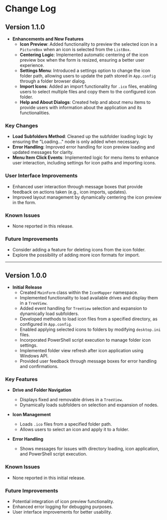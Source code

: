 # Change Log

## Version 1.1.0
- **Enhancements and New Features**
  - **Icon Preview**: Added functionality to preview the selected icon in a `PictureBox` when an icon is selected from the `ListBox`.
  - **Centering Logic**: Implemented automatic centering of the icon preview box when the form is resized, ensuring a better user experience.
  - **Settings Menu**: Introduced a settings option to change the icon folder path, allowing users to update the path stored in `App.config` through a folder browser dialog.
  - **Import Icons**: Added an import functionality for `.ico` files, enabling users to select multiple files and copy them to the configured icon folder.
  - **Help and About Dialogs**: Created help and about menu items to provide users with information about the application and its functionalities.

### Key Changes
- **Load Subfolders Method**: Cleaned up the subfolder loading logic by ensuring the "Loading..." node is only added when necessary.
- **Error Handling**: Improved error handling for icon preview loading and updated messages for clarity.
- **Menu Item Click Events**: Implemented logic for menu items to enhance user interaction, including settings for icon paths and importing icons.

### User Interface Improvements
- Enhanced user interaction through message boxes that provide feedback on actions taken (e.g., icon imports, updates).
- Improved layout management by dynamically centering the icon preview in the form.

### Known Issues
- None reported in this release.

### Future Improvements
- Consider adding a feature for deleting icons from the icon folder.
- Explore the possibility of adding more icon formats for import.

---

## Version 1.0.0
- **Initial Release**
  - Created `MainForm` class within the `IconMapper` namespace.
  - Implemented functionality to load available drives and display them in a `TreeView`.
  - Added event handling for `TreeView` selection and expansion to dynamically load subfolders.
  - Developed methods to load icon files from a specified directory, as configured in `App.config`.
  - Enabled applying selected icons to folders by modifying `desktop.ini` files.
  - Incorporated PowerShell script execution to manage folder icon settings.
  - Implemented folder view refresh after icon application using Windows API.
  - Provided user feedback through message boxes for error handling and confirmations.

### Key Features
- **Drive and Folder Navigation**
  - Displays fixed and removable drives in a `TreeView`.
  - Dynamically loads subfolders on selection and expansion of nodes.

- **Icon Management**
  - Loads `.ico` files from a specified folder path.
  - Allows users to select an icon and apply it to a folder.

- **Error Handling**
  - Shows messages for issues with directory loading, icon application, and PowerShell script execution.

### Known Issues
- None reported in this initial release.

### Future Improvements
- Potential integration of icon preview functionality.
- Enhanced error logging for debugging purposes.
- User interface improvements for better usability.